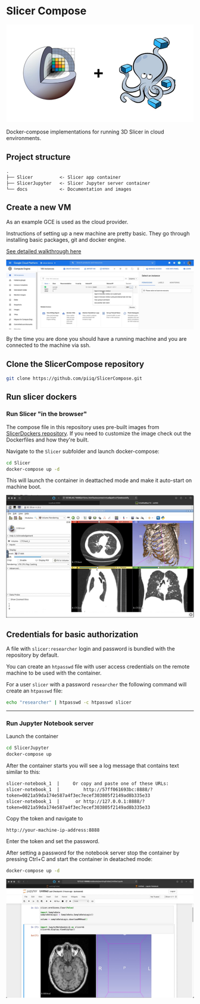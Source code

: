 # Slicer Compose

![SlicerCompose](docs/slicercompose.jpg)

Docker-compose implementations for running 3D Slicer in cloud environments.

## Project structure

```
.
├── Slicer          <- Slicer app container
├── SlicerJupyter   <- Slicer Jupyter server container
└── docs            <- Documentation and images
```

## Create a new VM

As an example GCE is used as the cloud provider.

Instructions of setting up a new machine are pretty basic. They go through installing basic packages, git and docker engine.

[See detailed walkthrough here](docs/gceconfig.md)

![GCE VM Setup](docs/gcevm.jpg)

By the time you are done you should have a running machine and you are connected to the machine via ssh.

## Clone the SlicerCompose repository

```bash
git clone https://github.com/piiq/SlicerCompose.git
```

## Run slicer dockers

### Run Slicer "in the browser"

The compose file in this repository uses pre-built images from [SlicerDockers repository](https://github.com/pieper/SlicerDockers). If you need to customize the image check out the Dockerfiles and how they're built.

Navigate to the `Slicer` subfolder and launch docker-compose:

```bash
cd Slicer
docker-compose up -d
```

This will launch the container in deattached mode and make it auto-start on machine boot.

![Slicer Dockers](docs/slicerdocker.jpg)

## Credentials for basic authorization

A file with `slicer:researcher` login and password is bundled with the repository by default.

You can create an `htpasswd` file with user access credentials on the remote machine to be used with the container.

For a user `slicer` with a password `researcher` the following command will create an `htpasswd` file:

```bash
echo "researcher" | htpasswd -c htpasswd slicer
```

---

### Run Jupyter Notebook server

Launch the container

```bash
cd SlicerJupyter
docker-compose up
```

After the container starts you will see a log message that contains text similar to this:

```
slicer-notebook_1  |     Or copy and paste one of these URLs:
slicer-notebook_1  |         http://57ff061693bc:8888/?token=0821a59da174e587a4f3ec7ecef303805f2149ad8b335e33
slicer-notebook_1  |      or http://127.0.0.1:8888/?token=0821a59da174e587a4f3ec7ecef303805f2149ad8b335e33
```

Copy the token and navigate to

```
http://your-machine-ip-address:8888
```

Enter the token and set the password.

After setting a password for the notebook server stop the container by pressing Ctrl+C and start the container in deatached mode:

```bash
docker-compose up -d
```

![Slicer jupyter](docs/slicerjupyter.jpg)
